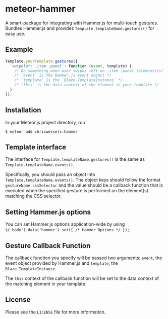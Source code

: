 # meteor-hammer

A smart-package for integrating with Hammer.js for multi-touch gestures. Bundles Hammer.js and provides `Template.templateName.gestures()` for easy use.

## Example

```javascript
Template.yourTemplate.gestures({
  'swipeleft .item .panel': function (event, template) {
    /* Do something when user swipes left on .item .panel (elements(s) inside the template html) */
    /* `event` is the Hammer.js event object */
    /* `template` is the `Blaze.TemplateInstance` */
    /* `this` is the data context of the element in your template */
  }
});
```

## Installation

In your Meteor.js project directory, run

    $ meteor add chriswessels:hammer

## Template interface

The interface for `Template.templateName.gestures()` is the same as `Template.templateName.events()`.

Specifically, you should pass an object into `Template.templateName.events()`. The object keys should follow the format `gestureName cssSelector` and the value should be a callback function that is executed when the specified gesture is performed on the element(s) matching the CSS selector.

## Setting Hammer.js options

You can set Hammer.js options application-wide by using `$('body').data('hammer').set({ /* Hammer Options */ });`.

## Gesture Callback Function

The callback function you specify will be passed two arguments: `event`, the event object provided by Hammer.js and `template`, the `Blaze.TemplateInstance`.

The `this` context of the callback function will be set to the data context of the matching element in your template.

## License

Please see the `LICENSE` file for more information.
